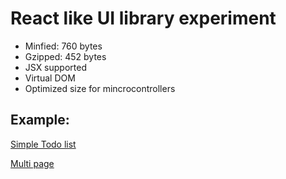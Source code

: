 # React like UI library experiment
- Minfied: 760 bytes
- Gzipped: 452 bytes
- JSX supported
- Virtual DOM
- Optimized size for mincrocontrollers

## Example:
[Simple Todo list](https://jsfiddle.net/muztv/9bxw9cbr/)

[Multi page](https://jsfiddle.net/muztv/vtzscwtv/)
